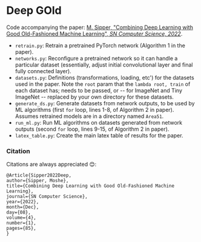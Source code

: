 # Deep GOld

Code accompanying the paper: [M. Sipper, "Combining Deep Learning with Good Old-Fashioned Machine Learning", *SN Computer Science, 2022*](https://arxiv.org/abs/2207.03757).

* `retrain.py`: Retrain a pretrained PyTorch network (Algorithm 1 in the paper).
* `networks.py`: Reconfigure a pretrained network so it can handle a particular dataset (essentially, adjust initial convolutional layer and final fully connected layer).
* `datasets.py`: Definitions (transformations, loading, etc') for the datasets used in the paper. Note the `root` param that the `lambda root, train` of each dataset has; needs to be passed, or -- for ImageNet and Tiny ImageNet -- replaced by your own directory for these datasets.
* `generate_ds.py`: Generate datasets from network outputs, to be used by ML algorithms (first `for` loop, lines 1-8, of Algorithm 2 in paper). Assumes retrained models are in a directory named `Area51`.
* `run_ml.py`: Run ML algorithms on datasets generated from network outputs (second `for` loop, lines 9-15, of Algorithm 2 in paper).
* `latex_table.py`: Create the main latex table of results for the paper.


### Citation

Citations are always appreciated 😊:
```
@Article{Sipper2022Deep,
author={Sipper, Moshe},
title={Combining Deep Learning with Good Old-Fashioned Machine Learning},
journal={SN Computer Science},
year={2022},
month={Dec},
day={08},
volume={4},
number={1},
pages={85},
}
```
